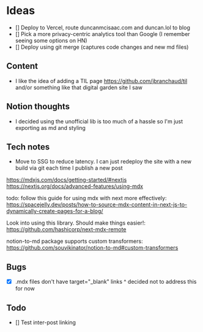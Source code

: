 # Ideas

- [] Deploy to Vercel, route duncanmcisaac.com and duncan.lol to blog
- [] Pick a more privacy-centric analytics tool than Google (I remember seeing some options on HN)
- [] Deploy using git merge (captures code changes and new md files)

## Content

- I like the idea of adding a TIL page https://github.com/jbranchaud/til and/or something like that digital garden site I saw

## Notion thoughts

- I decided using the unofficial lib is too much of a hassle so I'm just exporting as md and styling

## Tech notes

- Move to SSG to reduce latency. I can just redeploy the site with a new build via git each time I publish a new post

https://mdxjs.com/docs/getting-started/#nextjs
https://nextjs.org/docs/advanced-features/using-mdx

todo: follow this guide for using mdx with next more effectively: https://spacejelly.dev/posts/how-to-source-mdx-content-in-next-js-to-dynamically-create-pages-for-a-blog/

Look into using this library. Should make things easier!: https://github.com/hashicorp/next-mdx-remote

notion-to-md package supports custom transformers: https://github.com/souvikinator/notion-to-md#custom-transformers


## Bugs

- [x] .mdx files don't have target="\_blank" links
      ^ decided not to address this for now

## Todo

- [] Test inter-post linking

